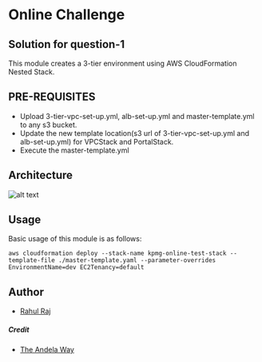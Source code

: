 #  Online Challenge
## Solution for question-1

This module creates a 3-tier environment using AWS CloudFormation Nested Stack.

## PRE-REQUISITES

- Upload 3-tier-vpc-set-up.yml, alb-set-up.yml and master-template.yml to any s3 bucket.
- Update the new template location(s3 url of 3-tier-vpc-set-up.yml and alb-set-up.yml) for VPCStack and PortalStack.
- Execute the master-template.yml

## Architecture
![alt text](https://miro.medium.com/max/1050/1*PDHya_zt_n657nYUAm1OeA.jpeg)
## Usage

Basic usage of this module is as follows:

```hcl
aws cloudformation deploy --stack-name kpmg-online-test-stack --template-file ./master-template.yaml --parameter-overrides EnvironmentName=dev EC2Tenancy=default
```
## Author
- [Rahul Raj](https://github.com/rahulraj2323)

##### Credit
- [The Andela Way](https://medium.com/the-andela-way/designing-a-three-tier-architecture-in-aws-e5c24671f124)